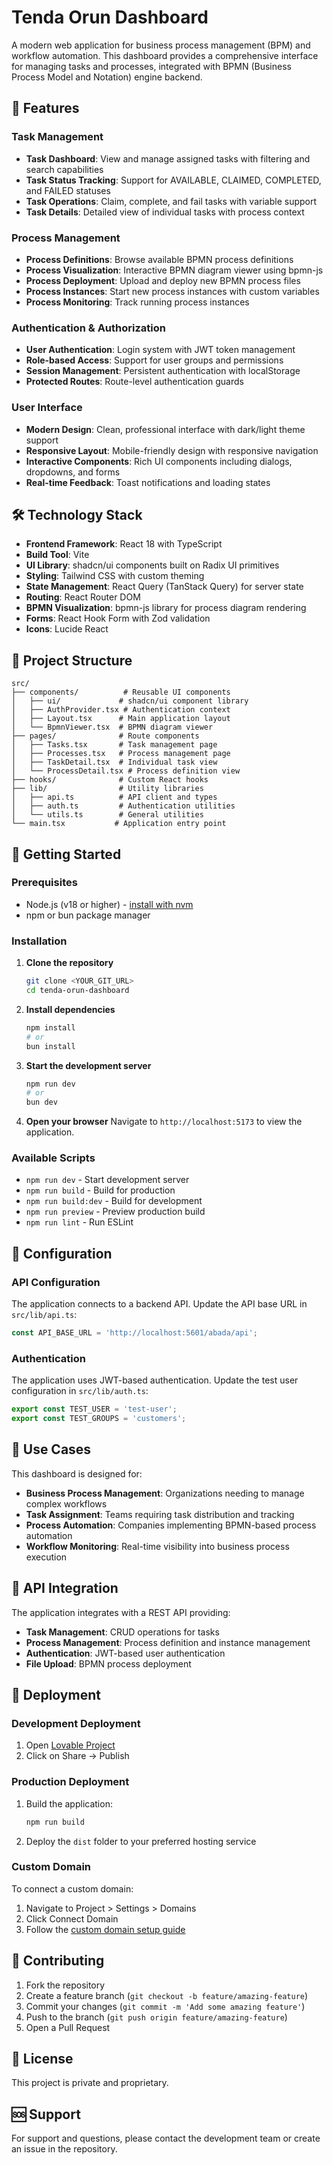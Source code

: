 # Tenda Orun Dashboard

A modern web application for business process management (BPM) and workflow automation. This dashboard provides a comprehensive interface for managing tasks and processes, integrated with BPMN (Business Process Model and Notation) engine backend.

## 🚀 Features

### Task Management
- **Task Dashboard**: View and manage assigned tasks with filtering and search capabilities
- **Task Status Tracking**: Support for AVAILABLE, CLAIMED, COMPLETED, and FAILED statuses
- **Task Operations**: Claim, complete, and fail tasks with variable support
- **Task Details**: Detailed view of individual tasks with process context

### Process Management
- **Process Definitions**: Browse available BPMN process definitions
- **Process Visualization**: Interactive BPMN diagram viewer using bpmn-js
- **Process Deployment**: Upload and deploy new BPMN process files
- **Process Instances**: Start new process instances with custom variables
- **Process Monitoring**: Track running process instances

### Authentication & Authorization
- **User Authentication**: Login system with JWT token management
- **Role-based Access**: Support for user groups and permissions
- **Session Management**: Persistent authentication with localStorage
- **Protected Routes**: Route-level authentication guards

### User Interface
- **Modern Design**: Clean, professional interface with dark/light theme support
- **Responsive Layout**: Mobile-friendly design with responsive navigation
- **Interactive Components**: Rich UI components including dialogs, dropdowns, and forms
- **Real-time Feedback**: Toast notifications and loading states

## 🛠️ Technology Stack

- **Frontend Framework**: React 18 with TypeScript
- **Build Tool**: Vite
- **UI Library**: shadcn/ui components built on Radix UI primitives
- **Styling**: Tailwind CSS with custom theming
- **State Management**: React Query (TanStack Query) for server state
- **Routing**: React Router DOM
- **BPMN Visualization**: bpmn-js library for process diagram rendering
- **Forms**: React Hook Form with Zod validation
- **Icons**: Lucide React

## 📁 Project Structure

```
src/
├── components/          # Reusable UI components
│   ├── ui/             # shadcn/ui component library
│   ├── AuthProvider.tsx # Authentication context
│   ├── Layout.tsx      # Main application layout
│   └── BpmnViewer.tsx  # BPMN diagram viewer
├── pages/              # Route components
│   ├── Tasks.tsx       # Task management page
│   ├── Processes.tsx   # Process management page
│   ├── TaskDetail.tsx  # Individual task view
│   └── ProcessDetail.tsx # Process definition view
├── hooks/              # Custom React hooks
├── lib/                # Utility libraries
│   ├── api.ts          # API client and types
│   ├── auth.ts         # Authentication utilities
│   └── utils.ts        # General utilities
└── main.tsx           # Application entry point
```

## 🚀 Getting Started

### Prerequisites

- Node.js (v18 or higher) - [install with nvm](https://github.com/nvm-sh/nvm#installing-and-updating)
- npm or bun package manager

### Installation

1. **Clone the repository**
   ```bash
   git clone <YOUR_GIT_URL>
   cd tenda-orun-dashboard
   ```

2. **Install dependencies**
   ```bash
   npm install
   # or
   bun install
   ```

3. **Start the development server**
   ```bash
   npm run dev
   # or
   bun dev
   ```

4. **Open your browser**
   Navigate to `http://localhost:5173` to view the application.

### Available Scripts

- `npm run dev` - Start development server
- `npm run build` - Build for production
- `npm run build:dev` - Build for development
- `npm run preview` - Preview production build
- `npm run lint` - Run ESLint

## 🔧 Configuration

### API Configuration

The application connects to a backend API. Update the API base URL in `src/lib/api.ts`:

```typescript
const API_BASE_URL = 'http://localhost:5601/abada/api';
```

### Authentication

The application uses JWT-based authentication. Update the test user configuration in `src/lib/auth.ts`:

```typescript
export const TEST_USER = 'test-user';
export const TEST_GROUPS = 'customers';
```

## 🎯 Use Cases

This dashboard is designed for:

- **Business Process Management**: Organizations needing to manage complex workflows
- **Task Assignment**: Teams requiring task distribution and tracking
- **Process Automation**: Companies implementing BPMN-based process automation
- **Workflow Monitoring**: Real-time visibility into business process execution

## 🔗 API Integration

The application integrates with a REST API providing:

- **Task Management**: CRUD operations for tasks
- **Process Management**: Process definition and instance management
- **Authentication**: JWT-based user authentication
- **File Upload**: BPMN process deployment

## 🚀 Deployment

### Development Deployment

1. Open [Lovable Project](https://lovable.dev/projects/0a53e7bd-2990-4185-bfc7-4a49079adb20)
2. Click on Share -> Publish

### Production Deployment

1. Build the application:
   ```bash
   npm run build
   ```

2. Deploy the `dist` folder to your preferred hosting service

### Custom Domain

To connect a custom domain:
1. Navigate to Project > Settings > Domains
2. Click Connect Domain
3. Follow the [custom domain setup guide](https://docs.lovable.dev/features/custom-domain#custom-domain)

## 🤝 Contributing

1. Fork the repository
2. Create a feature branch (`git checkout -b feature/amazing-feature`)
3. Commit your changes (`git commit -m 'Add some amazing feature'`)
4. Push to the branch (`git push origin feature/amazing-feature`)
5. Open a Pull Request

## 📄 License

This project is private and proprietary.

## 🆘 Support

For support and questions, please contact the development team or create an issue in the repository.
